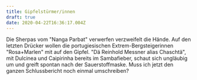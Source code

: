 ```yaml
---
title: Gipfelstürmer/innen
draft: true
date: 2020-04-22T16:36:17.004Z
---
```

Die Sherpas vom "Nanga Parbat" verwerfen verzweifelt die Hände. Auf den letzten Drücker wollen die portugiesischen Extrem-Bergsteigerinnen "Rosa+Marlen" mit auf den Gipfel. "Dä Reinhold Messner alias Chaschtä", mit Dulcinea und Caipirinha  bereits im Sambafieber, schaut sich ungläubig um und greift spontan nach der Sauerstoffmaske. Muss ich jetzt den ganzen Schlussbericht noch einmal umschreiben?